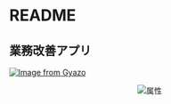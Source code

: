 # README

## 業務改善アプリ
[![Image from Gyazo](https://i.gyazo.com/484d34016d2881cf8d4df1c678a2e384.gif)](https://gyazo.com/484d34016d2881cf8d4df1c678a2e384)

<div align="center">
<img src="https://i.gyazo.com/484d34016d2881cf8d4df1c678a2e384.gif" alt="属性" title="タイトル">
</div>